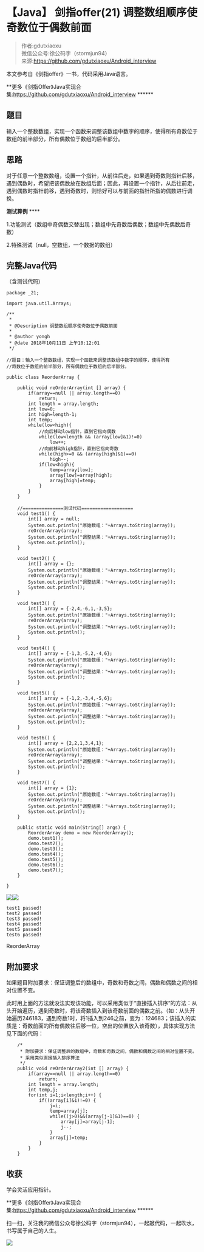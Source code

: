 # 【Java】 剑指offer(21) 调整数组顺序使奇数位于偶数前面  
  
> 作者:gdutxiaoxu<br/> 微信公众号:徐公码字（stormjun94）<br/>来源:https://github.com/gdutxiaoxu/Android_interview

本文参考自《剑指offer》一书，代码采用Java语言。

**更多《剑指Offer》Java实现合集:https://github.com/gdutxiaoxu/Android_interview ******

## 题目

输入一个整数数组，实现一个函数来调整该数组中数字的顺序，使得所有奇数位于数组的前半部分，所有偶数位于数组的后半部分。

## 思路

对于任意一个整数数组，设置一个指针，从前往后走，如果遇到奇数则指针后移，遇到偶数时，希望把该偶数放在数组后面；因此，再设置一个指针，从后往前走，遇到偶数时指针前移，遇到奇数时，则恰好可以与前面的指针所指的偶数进行调换。

**测试算例** ****

1.功能测试（数组中奇偶数交替出现；数组中先奇数后偶数；数组中先偶数后奇数）

2.特殊测试（null，空数组，一个数据的数组）

## **完整Java代码**

（含测试代码)

    
    
    package _21;
    
    import java.util.Arrays;
    
    /**
     * 
     * @Description 调整数组顺序使奇数位于偶数前面 
     *
     * @author yongh
     * @date 2018年10月11日 上午10:12:01
     */
    
    //题目：输入一个整数数组，实现一个函数来调整该数组中数字的顺序，使得所有
    //奇数位于数组的前半部分，所有偶数位于数组的后半部分。
    
    public class ReorderArray {
    	
        public void reOrderArray(int [] array) {
            if(array==null || array.length==0)
                return;
            int length = array.length;
            int low=0;
            int high=length-1;
            int temp;
            while(low<high){
            	//向后移动low指针，直到它指向偶数
                while(low<length && (array[low]&1)!=0)
                    low++;
                //向前移动high指针，直到它指向奇数
                while(high>=0 && (array[high]&1)==0)
                    high--;
                if(low<high){               
                    temp=array[low];
                    array[low]=array[high];
                    array[high]=temp;
                }
            }
        }
        
        //===============测试代码===================
        void test1() {
        	int[] array = null;
        	System.out.println("原始数组："+Arrays.toString(array));
        	reOrderArray(array);
        	System.out.println("调整结果："+Arrays.toString(array));
        	System.out.println();
        }
        
        void test2() {
        	int[] array = {};
        	System.out.println("原始数组："+Arrays.toString(array));
        	reOrderArray(array);
        	System.out.println("调整结果："+Arrays.toString(array));
        	System.out.println();
        }
        
        void test3() {
        	int[] array = {-2,4,-6,1,-3,5};
        	System.out.println("原始数组："+Arrays.toString(array));
        	reOrderArray(array);
        	System.out.println("调整结果："+Arrays.toString(array));
        	System.out.println();
        }
        
        void test4() {
        	int[] array = {-1,3,-5,2,-4,6};
        	System.out.println("原始数组："+Arrays.toString(array));
        	reOrderArray(array);
        	System.out.println("调整结果："+Arrays.toString(array));
        	System.out.println();
        }
        
        void test5() {
        	int[] array = {-1,2,-3,4,-5,6};
        	System.out.println("原始数组："+Arrays.toString(array));
        	reOrderArray(array);
        	System.out.println("调整结果："+Arrays.toString(array));
        	System.out.println();
        }
        
        void test6() {
        	int[] array = {2,2,1,3,4,1};
        	System.out.println("原始数组："+Arrays.toString(array));
        	reOrderArray(array);
        	System.out.println("调整结果："+Arrays.toString(array));
        	System.out.println();
        }
        
        void test7() {
        	int[] array = {1};
        	System.out.println("原始数组："+Arrays.toString(array));
        	reOrderArray(array);
        	System.out.println("调整结果："+Arrays.toString(array));
        	System.out.println();
        }
        
    	public static void main(String[] args) {
    		ReorderArray demo = new ReorderArray();
    		demo.test1();
    		demo.test2();
    		demo.test3();
    		demo.test4();
    		demo.test5();
    		demo.test6();
    		demo.test7();
    	}
    
    }
    

![](https://images.cnblogs.com/OutliningIndicators/ContractedBlock.gif)![](https://images.cnblogs.com/OutliningIndicators/ExpandedBlockStart.gif)

    
    
    test1 passed!
    test2 passed!
    test3 passed!
    test4 passed!
    test5 passed!
    test6 passed!

ReorderArray

## 附加要求

如果题目附加要求：保证调整后的数组中，奇数和奇数之间，偶数和偶数之间的相对位置不变。

此时用上面的方法就没法实现该功能，可以采用类似于“直接插入排序”的方法：从头开始遍历，遇到奇数时，将该奇数插入到该奇数前面的偶数之前。（如：从头开始遍历246183，遇到奇数1时，将1插入到246之前，变为：124683；该插入的实质是：奇数前面的所有偶数往后移一位，空出的位置放入该奇数），具体实现方法见下面的代码：

    
    
        /*
         * 附加要求：保证调整后的数组中，奇数和奇数之间，偶数和偶数之间的相对位置不变。
         * 采用类似直接插入排序算法
         */
        public void reOrderArray2(int [] array) {
        	if(array==null || array.length==0)
                return;
        	int length = array.length;
        	int temp,j;
        	for(int i=1;i<length;i++) {
        		if((array[i]&1)!=0) {
        			j=i;
        			temp=array[j];
        			while((j>0)&&(array[j-1]&1)==0) {
        				array[j]=array[j-1];
        				j--;
        			}
        			array[j]=temp;
        		}
        	}
        }
    

## **收获**

学会灵活应用指针。

**更多《剑指Offer》Java实现合集:https://github.com/gdutxiaoxu/Android_interview ******

扫一扫，关注我的微信公众号徐公码字（stormjun94），一起敲代码，一起吹水，书写属于自己的人生。

![](https://raw.githubusercontent.com/gdutxiaoxu/blog_pic/master/offer/20200722234908.png)